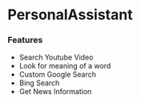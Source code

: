 # PersonalAssistant

### Features
* Search Youtube Video
* Look for meaning of a word
* Custom Google Search
* Bing Search
* Get News Information
